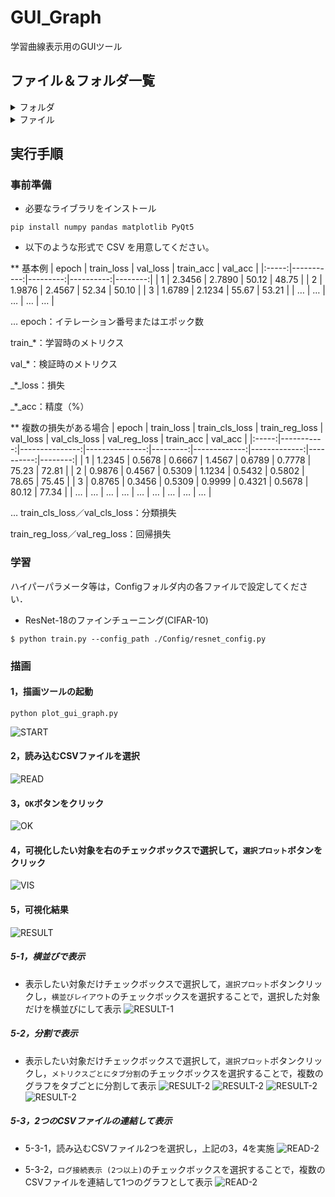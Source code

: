 # GUI_Graph
学習曲線表示用のGUIツール

## ファイル＆フォルダ一覧

<details>
<summary>フォルダ</summary>
 
|ファイル名|説明|
|----|----|
|Config|学習用のハイパーパラメータが記載されたConfigファイルが格納されたフォルダ．|
|fig|README用の画像を保存するフォルダ．|
|output|学習結果のログやモデルを保存するフォルダ．|
</details>

<details>
<summary>ファイル</summary>
 
|ファイル名|説明|
|----|----|
|plot_gui_graph.py|GUI上でCSVファイルを読み込んで，グラフを可視化するコード．|
|train.py|ResNet-18を学習するコード．|
|trainer.py|学習ループのコード．|


|ファイル名|説明|
|----|----|
|Config/resnet_config.py|ResNet-18用のハイパーパラメータが定義されたコード．|

</details>

## 実行手順
### 事前準備
* 必要なライブラリをインストール
```
pip install numpy pandas matplotlib PyQt5
```

* 以下のような形式で CSV を用意してください。

** 基本例
| epoch | train_loss | val_loss | train_acc | val_acc |
|:-----:|-----------:|---------:|----------:|--------:|
| 1     |     2.3456 |   2.7890 |     50.12 |   48.75 |
| 2     |     1.9876 |   2.4567 |     52.34 |   50.10 |
| 3     |     1.6789 |   2.1234 |     55.67 |   53.21 |
| …     |        …   |      …   |        …   |     …   |

…
epoch：イテレーション番号またはエポック数

train_*：学習時のメトリクス

val_*：検証時のメトリクス

_*_loss：損失

_*_acc：精度（%）

** 複数の損失がある場合
| epoch | train_loss | train_cls_loss | train_reg_loss | val_loss | val_cls_loss | val_reg_loss | train_acc | val_acc |
|:-----:|-----------:|---------------:|---------------:|---------:|-------------:|-------------:|----------:|--------:|
| 1     |     1.2345 |         0.5678 |         0.6667 |   1.4567 |       0.6789 |       0.7778 |     75.23 |   72.81 |
| 2     |     0.9876 |         0.4567 |         0.5309 |   1.1234 |       0.5432 |       0.5802 |     78.65 |   75.45 |
| 3     |     0.8765 |         0.3456 |         0.5309 |   0.9999 |       0.4321 |       0.5678 |     80.12 |   77.34 |
| …     |        …   |             …  |             …  |      …  |           …  |           …  |       …   |     …   |

…
train_cls_loss／val_cls_loss：分類損失

train_reg_loss／val_reg_loss：回帰損失


### 学習
ハイパーパラメータ等は，Configフォルダ内の各ファイルで設定してください．

* ResNet-18のファインチューニング(CIFAR-10)
```
$ python train.py --config_path ./Config/resnet_config.py
```

### 描画

#### 1，描画ツールの起動
```
python plot_gui_graph.py
```
![START](./fig/02.png)

#### 2，読み込むCSVファイルを選択
![READ](./fig/03.png)

#### 3，`OK`ボタンをクリック
![OK](./fig/04.png)

#### 4，可視化したい対象を右のチェックボックスで選択して，`選択プロット`ボタンをクリック
![VIS](./fig/05.png)

#### 5，可視化結果
![RESULT](./fig/06.png)

##### 5-1，横並びで表示
* 表示したい対象だけチェックボックスで選択して，`選択プロット`ボタンクリックし，`横並びレイアウト`のチェックボックスを選択することで，選択した対象だけを横並びにして表示
![RESULT-1](./fig/07.png)

##### 5-2，分割で表示
* 表示したい対象だけチェックボックスで選択して，`選択プロット`ボタンクリックし，`メトリクスごとにタブ分割`のチェックボックスを選択することで，複数のグラフをタブごとに分割して表示
![RESULT-2](./fig/08.png)
![RESULT-2](./fig/09.png)
![RESULT-2](./fig/10.png)
![RESULT-2](./fig/11.png)

##### 5-3，2つのCSVファイルの連結して表示
* 5-3-1，読み込むCSVファイル2つを選択し，上記の3，4を実施
![READ-2](./fig/12.png)

* 5-3-2，`ログ接続表示 (2つ以上)`のチェックボックスを選択することで，複数のCSVファイルを連結して1つのグラフとして表示
![READ-2](./fig/13.png)